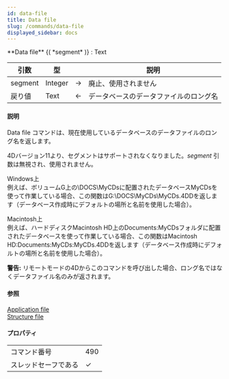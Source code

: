 ```yaml
---
id: data-file
title: Data file
slug: /commands/data-file
displayed_sidebar: docs
---
```


<!--REF #_command_.Data file.Syntax-->**Data file** {( *segment* )} : Text<!-- END REF-->
<!--REF #_command_.Data file.Params-->
| 引数 | 型 |  | 説明 |
| --- | --- | --- | --- |
| segment | Integer | &#8594;  | 廃止、使用されません |
| 戻り値 | Text | &#8592; | データベースのデータファイルのロング名 |

<!-- END REF-->

#### 説明 

<!--REF #_command_.Data file.Summary-->Data file コマンドは、現在使用しているデータベースのデータファイルのロング名を返します。<!-- END REF-->

4Dバージョン11より、セグメントはサポートされなくなりました。*segment* 引数は無視され、使用されません。

Windows上  
例えば、ボリュームG上の\\DOCS\\MyCDsに配置されたデータベースMyCDsを使って作業している場合、この関数はG:\\DOCS\\MyCDs\\MyCDs.4DDを返します（データベース作成時にデフォルトの場所と名前を使用した場合）。

Macintosh上  
例えば、ハードディスクMacintosh HD上のDocuments:MyCDsフォルダに配置されたデータベースを使って作業している場合、この関数はMacintosh HD:Documents:MyCDs:MyCDs.4DDを返します（データベース作成時にデフォルトの場所と名前を使用した場合）。

**警告:** リモートモードの4Dからこのコマンドを呼び出した場合、ロング名ではなくデータファイル名のみが返されます。

#### 参照 

[Application file](application-file.md)  
[Structure file](structure-file.md)  

#### プロパティ

|  |  |
| --- | --- |
| コマンド番号 | 490 |
| スレッドセーフである | &check; |


